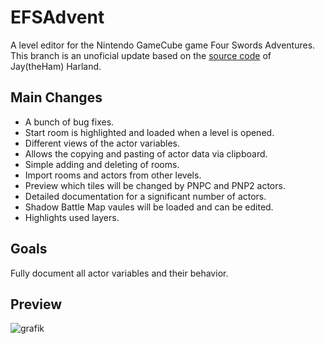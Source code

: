 # EFSAdvent
A level editor for the Nintendo GameCube game Four Swords Adventures.
This branch is an unoficial update based on the [source code](https://bitbucket.org/jaytheham/efsadvent/src/main/) of Jay(theHam) Harland.

## Main Changes
- A bunch of bug fixes.
- Start room is highlighted and loaded when a level is opened.
- Different views of the actor variables.
- Allows the copying and pasting of actor data via clipboard.
- Simple adding and deleting of rooms.
- Import rooms and actors from other levels.
- Preview which tiles will be changed by PNPC and PNP2 actors.
- Detailed documentation for a significant number of actors.
- Shadow Battle Map vaules will be loaded and can be edited.
- Highlights used layers.

## Goals
Fully document all actor variables and their behavior.

## Preview
![grafik](https://github.com/user-attachments/assets/a5c24ac9-2eb2-49de-888c-218d9402205b)
